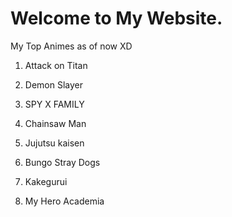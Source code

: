 # Welcome to My Website.

My Top Animes as of now XD

1. Attack on Titan

2. Demon Slayer

3. SPY X FAMILY

4. Chainsaw Man

5. Jujutsu kaisen

6. Bungo Stray Dogs

7. Kakegurui

8. My Hero Academia
